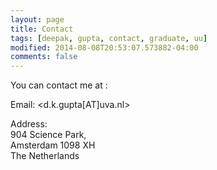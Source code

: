 ```yaml
---
layout: page
title: Contact
tags: [deepak, gupta, contact, graduate, uu]
modified: 2014-08-08T20:53:07.573882-04:00
comments: false
---
```


You can contact me at :

Email: <d.k.gupta[AT]uva.nl>

Address:  
904 Science Park,  
Amsterdam 1098 XH  
The Netherlands
